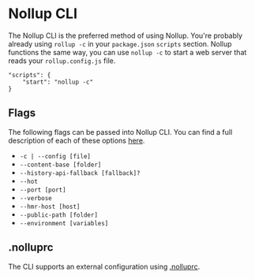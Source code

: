 # Nollup CLI

The Nollup CLI is the preferred method of using Nollup. You're probably already using ```rollup -c``` in your ```package.json``` ```scripts``` section. Nollup functions the same way, you can use ```nollup -c``` to start a web server that reads your ```rollup.config.js``` file. 

```
"scripts": {
    "start": "nollup -c"
}
```

## Flags

The following flags can be passed into Nollup CLI. You can find a full description of each of these options [here](./options.md).

* ```-c | --config [file]```
* ```--content-base [folder]```
* ```--history-api-fallback [fallback]?``` 
* ```--hot```
* ```--port [port]```
* ```--verbose```
* ```--hmr-host [host]```
* ```--public-path [folder]```
* ```--environment [variables]```

## .nolluprc

The CLI supports an external configuration using [.nolluprc](./nolluprc.md).